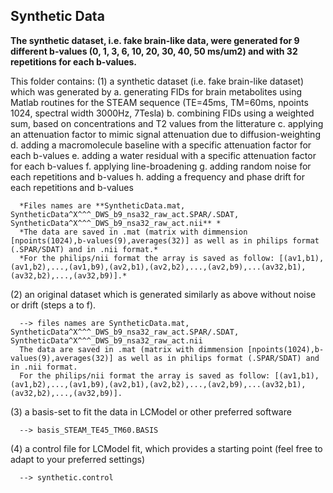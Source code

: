 ## Synthetic Data

**The synthetic dataset, i.e. fake brain-like data, were generated for 9 different b-values (0, 1, 3, 6, 10, 20, 30, 40, 50 ms/um2) and with 32 repetitions for each b-values.**

This folder contains:
(1) a synthetic dataset (i.e. fake brain-like dataset) which was generated by
      a. generating FIDs for brain metabolites using Matlab routines for the STEAM sequence (TE=45ms, TM=60ms, npoints 1024, spectral width 3000Hz, 7Tesla)
      b. combining FIDs using a weighted sum, based on concentrations and T2 values from the litterature
      c. applying an attenuation factor to mimic signal attenuation due to diffusion-weighting 
      d. adding a macromolecule baseline with a specific attenuation factor for each b-values 
      e. adding a water residual with a specific attenuation factor for each b-values 
      f. applying line-broadening
      g. adding random noise for each repetitions and b-values
      h. adding a frequency and phase drift for each repetitions and b-values
      
      *Files names are **SyntheticData.mat, SyntheticData^X^^^_DWS_b9_nsa32_raw_act.SPAR/.SDAT, SyntheticData^X^^^_DWS_b9_nsa32_raw_act.nii** *
      *The data are saved in .mat (matrix with dimmension [npoints(1024),b-values(9),averages(32)] as well as in philips format (.SPAR/SDAT) and in .nii format.* 
      *For the philips/nii format the array is saved as follow: [(av1,b1),(av1,b2),...,(av1,b9),(av2,b1),(av2,b2),...,(av2,b9),...(av32,b1),(av32,b2),...,(av32,b9)].*
      
(2) an original dataset which is generated similarly as above without noise or drift (steps a to f). 

      --> files names are SyntheticData.mat, SyntheticData^X^^^_DWS_b9_nsa32_raw_act.SPAR/.SDAT, SyntheticData^X^^^_DWS_b9_nsa32_raw_act.nii
      The data are saved in .mat (matrix with dimmension [npoints(1024),b-values(9),averages(32)] as well as in philips format (.SPAR/SDAT) and in .nii format. 
      For the philips/nii format the array is saved as follow: [(av1,b1),(av1,b2),...,(av1,b9),(av2,b1),(av2,b2),...,(av2,b9),...(av32,b1),(av32,b2),...,(av32,b9)].
      
(3) a basis-set to fit the data in LCModel or other preferred software

      --> basis_STEAM_TE45_TM60.BASIS
      
(4) a control file for LCModel fit, which provides a starting point (feel free to adapt to your preferred settings)

      --> synthetic.control


 

